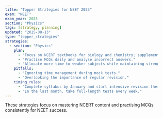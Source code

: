 ```yaml
---
title: "Topper Strategies for NEET 2025"
exam: "NEET"
exam_year: 2025
section: "Physics"
tags: [strategy, planning]
updated: "2025-08-13"
type: "topper_strategies"
strategies:
  - section: "Physics"
    plan:
      - "Focus on NCERT textbooks for biology and chemistry; supplement physics with reference books."
      - "Practise MCQs daily and analyse incorrect answers."
      - "Allocate more time to weaker subjects while maintaining strengths."
    pitfalls:
      - "Ignoring time management during mock tests."
      - "Overlooking the importance of regular revision."
    timing_rules:
      - "Complete syllabus by January and start intensive revision thereafter."
      - "In the last month, take full-length tests every week."
---
```


These strategies focus on mastering NCERT content and practising MCQs consistently for NEET success.
